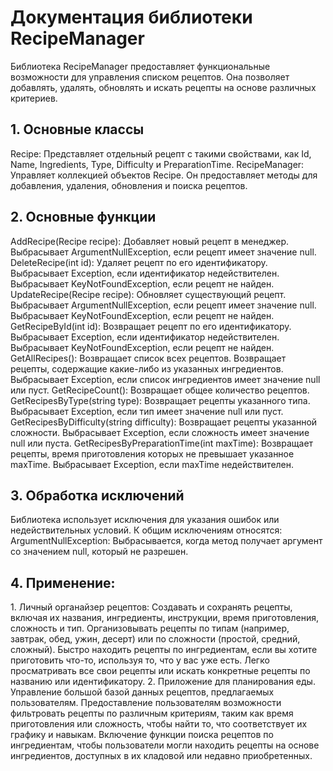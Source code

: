 <h1>Документация библиотеки RecipeManager</h1>
<p>Библиотека RecipeManager предоставляет функциональные возможности для управления списком рецептов. Она позволяет добавлять, удалять, обновлять и искать рецепты на основе различных критериев.</p>
<h2>1.	Основные классы</h2>
Recipe: Представляет отдельный рецепт с такими свойствами, как Id, Name, Ingredients, Type, Difficulty и PreparationTime.
RecipeManager: Управляет коллекцией объектов Recipe. Он предоставляет методы для добавления, удаления, обновления и поиска рецептов.
<h2>2.	Основные функции</h2>
AddRecipe(Recipe recipe): Добавляет новый рецепт в менеджер. Выбрасывает ArgumentNullException, если рецепт имеет значение null.
DeleteRecipe(int id): Удаляет рецепт по его идентификатору. Выбрасывает Exception, если идентификатор недействителен. Выбрасывает KeyNotFoundException, если рецепт не найден.
UpdateRecipe(Recipe recipe): Обновляет существующий рецепт. Выбрасывает ArgumentNullException, если рецепт имеет значение null. Выбрасывает KeyNotFoundException, если рецепт не найден.
GetRecipeById(int id): Возвращает рецепт по его идентификатору. Выбрасывает Exception, если идентификатор недействителен. Выбрасывает KeyNotFoundException, если рецепт не найден.
GetAllRecipes(): Возвращает список всех рецептов.
Возвращает рецепты, содержащие какие-либо из указанных ингредиентов. Выбрасывает Exception, если список ингредиентов имеет значение null или пуст.
GetRecipeCount(): Возвращает общее количество рецептов.
GetRecipesByType(string type): Возвращает рецепты указанного типа. Выбрасывает Exception, если тип имеет значение null или пуст.
GetRecipesByDifficulty(string difficulty): Возвращает рецепты указанной сложности. Выбрасывает Exception, если сложность имеет значение null или пуста.
GetRecipesByPreparationTime(int maxTime): Возвращает рецепты, время приготовления которых не превышает указанное maxTime. Выбрасывает Exception, если maxTime недействителен.
<h2>3.	Обработка исключений</h2>
Библиотека использует исключения для указания ошибок или недействительных условий. К общим исключениям относятся:
ArgumentNullException: Выбрасывается, когда метод получает аргумент со значением null, который не разрешен.
<h2>4.	Применение:</h2>
1.	Личный органайзер рецептов: 
Создавать и сохранять рецепты, включая их названия, ингредиенты, инструкции, время приготовления, сложность и тип.
Организовывать рецепты по типам (например, завтрак, обед, ужин, десерт) или по сложности (простой, средний, сложный).
Быстро находить рецепты по ингредиентам, если вы хотите приготовить что-то, используя то, что у вас уже есть.
Легко просматривать все свои рецепты или искать конкретные рецепты по названию или идентификатору.
2.	Приложение для планирования еды. 
Управление большой базой данных рецептов, предлагаемых пользователям.
Предоставление пользователям возможности фильтровать рецепты по различным критериям, таким как время приготовления или сложность, чтобы найти то, что соответствует их графику и навыкам.
Включение функции поиска рецептов по ингредиентам, чтобы пользователи могли находить рецепты на основе ингредиентов, доступных в их кладовой или недавно приобретенных.

